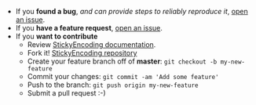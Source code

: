 
- If you **found a bug**, _and can provide steps to reliably reproduce it_, [open an issue](https://github.com/stickytools/sticky-encoding/issues).
- If you **have a feature request**, [open an issue](https://github.com/stickytools/sticky-encoding/issues).
- If you **want to contribute**
   - Review [StickyEncoding documentation](https://stickytools.io/sticky-encoding).
   - Fork it! [StickyEncoding repository](https://github.com/stickytools/sticky-encoding)
   - Create your feature branch off of **master**: `git checkout -b my-new-feature`
   - Commit your changes: `git commit -am 'Add some feature'`
   - Push to the branch: `git push origin my-new-feature`
   - Submit a pull request :-)
